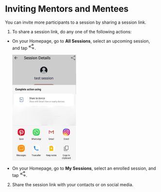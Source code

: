# Inviting Mentors and Mentees
You can invite more participants to a session by sharing a session link.

1. To share a session link, do any one of the following actions:

* On your Homepage, go to **All Sessions**, select an upcoming session, and tap ![](media/share-icon.png).

   <div class="screenshot">

   ![](media/sharesession.png)

   </div>

* On your Homepage, go to **My Sessions**, select an enrolled session, and tap ![](media/share-icon.png).

2. Share the session link with your contacts or on social media.
